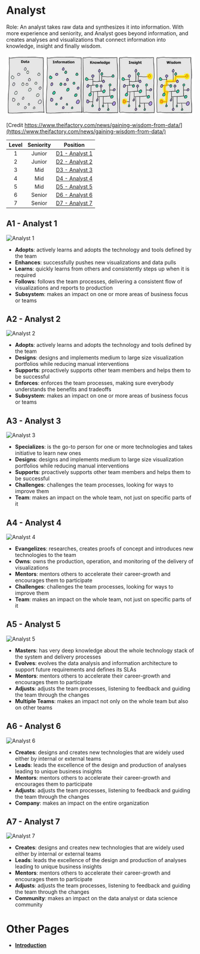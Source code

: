 # Analyst

Role: An analyst takes raw data and synthesizes it into information. With more experience and seniority, and Analyst goes beyond
information, and creates analyses and visualizations that connect information into knowledge, insight and finally wisdom.

![Data_to_Wisdom](/images/Data-Wisdom-768x250.jpg)

[Credit https://www.theifactory.com/news/gaining-wisdom-from-data/](https://www.theifactory.com/news/gaining-wisdom-from-data/)

| Level | Seniority | Position |
| :---: | :---: | :---: |
| 1 | Junior | [D1 - Analyst 1](#d1---analyst-1) |
| 2 | Junior | [D2 - Analyst 2](#d2---analyst-2) |
| 3 | Mid | [D3 - Analyst 3](#d3---analyst-3) |
| 4 | Mid | [D4 - Analyst 4](#d4---analyst-4) |
| 5 | Mid | [D5 - Analyst 5](#d5---analyst-5) |
| 6 | Senior | [D6 - Analyst 6](#d6---analyst-6) |
| 7 | Senior | [D7 - Analyst 7](#d7---analyst-7) |

## A1 - Analyst 1

![Analyst 1](/charts/developer-1.png)

* **Adopts**: actively learns and adopts the technology and tools defined by the team
* **Enhances**: successfully pushes new visualizations and data pulls
* **Learns**: quickly learns from others and consistently steps up when it is required
* **Follows**: follows the team processes, delivering a consistent flow of visualizations and reports to production
* **Subsystem**: makes an impact on one or more areas of business focus or teams

## A2 - Analyst 2

![Analyst 2](/charts/developer-2.png)

* **Adopts**: actively learns and adopts the technology and tools defined by the team
* **Designs**: designs and implements medium to large size visualization portfolios while reducing manual interventions
* **Supports**: proactively supports other team members and helps them to be successful
* **Enforces**: enforces the team processes, making sure everybody understands the benefits and tradeoffs
* **Subsystem**: makes an impact on one or more areas of business focus or teams

## A3 - Analyst 3

![Analyst 3](/charts/developer-3.png)

* **Specializes**: is the go-to person for one or more technologies and takes initiative to learn new ones
* **Designs**: designs and implements medium to large size visualization portfolios while reducing manual interventions
* **Supports**: proactively supports other team members and helps them to be successful
* **Challenges**: challenges the team processes, looking for ways to improve them
* **Team**: makes an impact on the whole team, not just on specific parts of it

## A4 - Analyst 4

![Analyst 4](/charts/developer-4.png)

* **Evangelizes**: researches, creates proofs of concept and introduces new technologies to the team
* **Owns**: owns the production, operation, and monitoring of the delivery of visualizations
* **Mentors**: mentors others to accelerate their career-growth and encourages them to participate
* **Challenges**: challenges the team processes, looking for ways to improve them
* **Team**: makes an impact on the whole team, not just on specific parts of it

## A5 - Analyst 5

![Analyst 5](/charts/developer-5.png)

* **Masters**: has very deep knowledge about the whole technology stack of the system and delivery processes
* **Evolves**: evolves the data analysis and information architecture to support future requirements and defines its SLAs
* **Mentors**: mentors others to accelerate their career-growth and encourages them to participate
* **Adjusts**: adjusts the team processes, listening to feedback and guiding the team through the changes
* **Multiple Teams**: makes an impact not only on the whole team but also on other teams

## A6 - Analyst 6

![Analyst 6](/charts/developer-6.png)

* **Creates**: designs and creates new technologies that are widely used either by internal or external teams
* **Leads**: leads the excellence of the design and production of analyses leading to unique business insights
* **Mentors**: mentors others to accelerate their career-growth and encourages them to participate
* **Adjusts**: adjusts the team processes, listening to feedback and guiding the team through the changes
* **Company**: makes an impact on the entire organization

## A7 - Analyst 7

![Analyst 7](/charts/developer-7.png)

* **Creates**: designs and creates new technologies that are widely used either by internal or external teams
* **Leads**: leads the excellence of the design and production of analyses leading to unique business insights
* **Mentors**: mentors others to accelerate their career-growth and encourages them to participate
* **Adjusts**: adjusts the team processes, listening to feedback and guiding the team through the changes
* **Community**: makes an impact on the data analyst or data science community

# Other Pages

* [**Introduction**](README.md)
